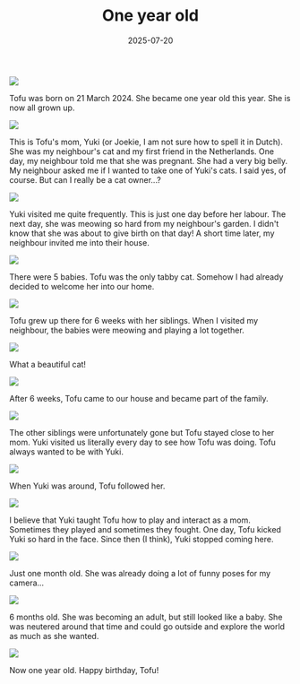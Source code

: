﻿---
title: One year old
date: 2025-07-20
categories: Cat
tags: Cat
---

![](/uploads/200725/20250329_192917358.jpg)

Tofu was born on 21 March 2024. She became one year old this year. She is now all grown up.

![](/uploads/200725/20240314_103758408.jpg)

This is Tofu's mom, Yuki (or Joekie, I am not sure how to spell it in Dutch). She was my neighbour's cat and my first friend in the Netherlands. One day, my neighbour told me that she was pregnant. She had a very big belly. My neighbour asked me if I wanted to take one of Yuki's cats. I said yes, of course. But can I really be a cat owner...?

![](/uploads/200725/20240320_154355323.jpg)

Yuki visited me quite frequently. This is just one day before her labour. The next day, she was meowing so hard from my neighbour's garden. I didn't know that she was about to give birth on that day! A short time later, my neighbour invited me into their house.

![](/uploads/200725/20240321_170519577.jpg)

There were 5 babies. Tofu was the only tabby cat. Somehow I had already decided to welcome her into our home.

![](/uploads/200725/20240430_184452511.jpg)

Tofu grew up there for 6 weeks with her siblings. When I visited my neighbour, the babies were meowing and playing a lot together.

![](/uploads/200725/20240430_184859391.jpg)

What a beautiful cat!

![](/uploads/200725/20240501_144024113.jpg)

After 6 weeks, Tofu came to our house and became part of the family.

![](/uploads/200725/20240501_144208570.jpg)

The other siblings were unfortunately gone but Tofu stayed close to her mom. Yuki visited us literally every day to see how Tofu was doing. Tofu always wanted to be with Yuki.

![](/uploads/200725/20240515_061702259.jpg)

When Yuki was around, Tofu followed her.

![](/uploads/200725/20240521_071515086.jpg)

I believe that Yuki taught Tofu how to play and interact as a mom. Sometimes they played and sometimes they fought. One day, Tofu kicked Yuki so hard in the face. Since then (I think), Yuki stopped coming here.

![](/uploads/200725/20240515_094910912.jpg)

Just one month old. She was already doing a lot of funny poses for my camera...

![](/uploads/200725/20240826_163352918.jpg)

6 months old. She was becoming an adult, but still looked like a baby. She was neutered around that time and could go outside and explore the world as much as she wanted.

![](/uploads/200725/20250308_081828633.jpg)

Now one year old. Happy birthday, Tofu!